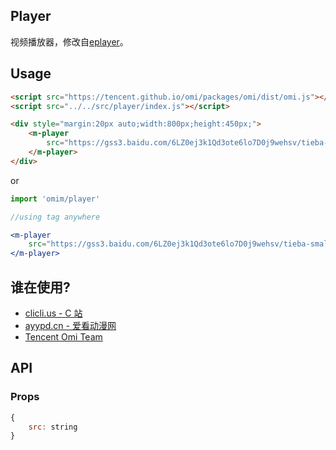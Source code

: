 ## Player

视频播放器，修改自[eplayer](https://github.com/132yse/eplayer)。

## Usage

```html
<script src="https://tencent.github.io/omi/packages/omi/dist/omi.js"></script>
<script src="../../src/player/index.js"></script>

<div style="margin:20px auto;width:800px;height:450px;">
	<m-player
		src="https://gss3.baidu.com/6LZ0ej3k1Qd3ote6lo7D0j9wehsv/tieba-smallvideo/607272_2fc490269fcdf87707804278a309891a.mp4">
	</m-player>
</div>
```

or 

```jsx
import 'omim/player'

//using tag anywhere

<m-player
	src="https://gss3.baidu.com/6LZ0ej3k1Qd3ote6lo7D0j9wehsv/tieba-smallvideo/607272_2fc490269fcdf87707804278a309891a.mp4">
</m-player>
```

## 谁在使用?

* [clicli.us - C 站](https://www.clicli.us/)
* [ayypd.cn - 爱看动漫网](http://sp.ayypd.cn/)
* [Tencent Omi Team](https://github.com/Tencent/omi)

## API

### Props

```jsx
{
	src: string
}
```
